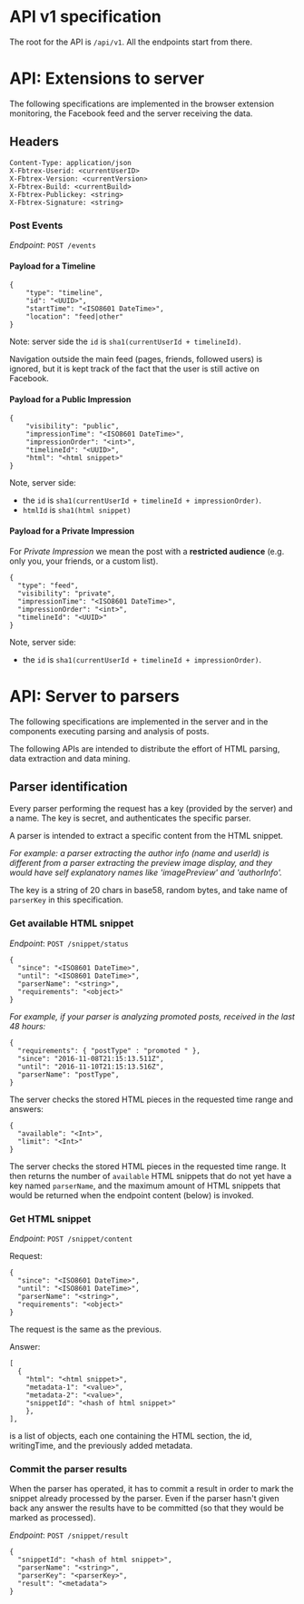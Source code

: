 # API v1 specification

The root for the API is `/api/v1`. All the endpoints start from there.

# API: Extensions to server

The following specifications are implemented in the browser extension
monitoring, the Facebook feed and the server receiving the data.

## Headers
```
Content-Type: application/json
X-Fbtrex-Userid: <currentUserID>
X-Fbtrex-Version: <currentVersion>
X-Fbtrex-Build: <currentBuild>
X-Fbtrex-Publickey: <string>
X-Fbtrex-Signature: <string>
```

### Post Events
*Endpoint*: `POST /events`

#### Payload for a Timeline
```
{
    "type": "timeline",
    "id": "<UUID>",
    "startTime": "<ISO8601 DateTime>",
    "location": "feed|other"
}
```

Note: server side the `id` is `sha1(currentUserId + timelineId)`.

Navigation outside the main feed (pages, friends, followed users) is
ignored, but it is kept track of the fact that the user is still active on Facebook.

#### Payload for a Public Impression
```
{
    "visibility": "public",
    "impressionTime": "<ISO8601 DateTime>",
    "impressionOrder": "<int>",
    "timelineId": "<UUID>",
    "html": "<html snippet>"
}
```

Note, server side:
 - the `id` is `sha1(currentUserId + timelineId + impressionOrder)`.
 - `htmlId` is `sha1(html snippet)`

#### Payload for a Private Impression

For *Private Impression* we mean the post with a **restricted audience** (e.g. only you, your friends, or a custom list).

```
{
  "type": "feed",
  "visibility": "private",
  "impressionTime": "<ISO8601 DateTime>",
  "impressionOrder": "<int>",
  "timelineId": "<UUID>"
}
```

Note, server side:
 - the `id` is `sha1(currentUserId + timelineId + impressionOrder)`.

# API: Server to parsers

The following specifications are implemented in the server and in the
components executing parsing and analysis of posts.

The following APIs are intended to distribute the effort of HTML parsing,
data extraction and data mining.

## Parser identification

Every parser performing the request has a key (provided by the server) and a name. The key is secret, and authenticates the specific parser.

A parser is intended to extract a specific content from the HTML snippet.

*For example: a parser extracting the author info (name and userId) is different from a parser extracting the preview image display, and they
would have self explanatory names like 'imagePreview' and 'authorInfo'.*

The key is a string of 20 chars in base58, random bytes, and take name of
`parserKey` in this specification.

### Get available HTML snippet

*Endpoint*: `POST /snippet/status`

```
{
  "since": "<ISO8601 DateTime>",
  "until": "<ISO8601 DateTime>",
  "parserName": "<string>",
  "requirements": "<object>"
}
```

*For example, if your parser is analyzing promoted posts, received in the last 48 hours:*
```
{
  "requirements": { "postType" : "promoted " },
  "since": "2016-11-08T21:15:13.511Z",
  "until": "2016-11-10T21:15:13.516Z",
  "parserName": "postType",
}
```

The server checks the stored HTML pieces in the requested time range and
answers:

```
{
  "available": "<Int>",
  "limit": "<Int>"
}
```

The server checks the stored HTML pieces in the requested time range. It then
returns the number of `available` HTML snippets that do not yet have a key named
`parserName`, and the maximum amount of HTML snippets that would be
returned when the endpoint content (below) is invoked.

### Get HTML snippet

*Endpoint*: `POST /snippet/content`

Request:
```
{
  "since": "<ISO8601 DateTime>",
  "until": "<ISO8601 DateTime>",
  "parserName": "<string>",
  "requirements": "<object>"
}
```

The request is the same as the previous.

Answer:
```
[
  {
    "html": "<html snippet>",
    "metadata-1": "<value>",
    "metadata-2": "<value>",
    "snippetId": "<hash of html snippet>"
    },
],
```

is a list of objects, each one containing the HTML section, the id, writingTime, and the previously added metadata.

### Commit the parser results

When the parser has operated, it has to commit a result in order to mark
the snippet already processed by the parser. Even if the parser hasn't
given back any answer the results have to be committed (so that they would be marked as processed).

*Endpoint*: `POST /snippet/result`

```
{
  "snippetId": "<hash of html snippet>",
  "parserName": "<string>",
  "parserKey": "<parserKey>",
  "result": "<metadata">
}
```
